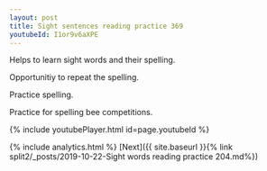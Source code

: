 ```yaml
---
layout: post
title: Sight sentences reading practice 369
youtubeId: I1or9v6aXPE
---
```

 
 
Helps to learn sight words and their spelling.

Opportunitiy to repeat the spelling. 

Practice spelling. 
 
Practice for spelling bee competitions. 
 
{% include youtubePlayer.html id=page.youtubeId %}
 
 
{% include analytics.html %} 
[Next]({{ site.baseurl }}{% link  split2/_posts/2019-10-22-Sight words reading practice 204.md%})
 
